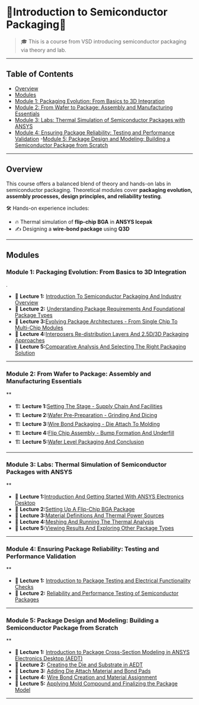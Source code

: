
# 🌟Introduction to Semiconductor Packaging🌟

> 🎓 This is a course from VSD introducing semiconductor packaging via theory and lab.

---

## Table of Contents

- [Overview](#overview)
- [Modules](#modules)
- [Module 1: Packaging Evolution: From Basics to 3D Integration](#module-1-packaging-evolution-from-basics-to-3d-integration)
-  [Module 2: From Wafer to Package: Assembly and Manufacturing Essentials](#module-2-from-wafer-to-package-assembly-and-manufacturing-essentials)
 -  [Module 3: Labs: Thermal Simulation of Semiconductor Packages with ANSYS](#module-3-labs-thermal-simulation-of-semiconductor-packages-with-ansys)
  - [Module 4: Ensuring Package Reliability: Testing and Performance Validation](#module-4-ensuring-package-reliability-testing-and-performance-validation)
   -[Module 5: Package Design and Modeling: Building a Semiconductor Package from Scratch](#module-5-package-design-and-modeling-building-a-semiconductor-package-from-scratch)

    
---

##  Overview

This course offers a balanced blend of theory and hands-on labs in semiconductor packaging. Theoretical modules cover **packaging evolution, assembly processes, design principles, and reliability testing**.

🛠️ Hands-on experience includes:
- 🔥 Thermal simulation of **flip-chip BGA** in **ANSYS Icepak**
-  ✍️ Designing a **wire-bond package** using **Q3D**

---

## Modules

### Module 1: Packaging Evolution: From Basics to 3D Integration

*.*

- 📘 **Lecture 1:** [Introduction To Semiconductor Packaging And Industry Overview](./Module%201%20-%20Packaging%20Evolution%3A%20From%20Basics%20to%203D%20Integration/L1%20-%20Introduction%20To%20Semiconductor%20Packaging%20And%20Industry%20Overview/)
- 📘 **Lecture 2:** [Understanding Package Requirements And Foundational Package Types](./Module%201%20-%20Packaging%20Evolution%3A%20From%20Basics%20to%203D%20Integration/L2%20-%20Understanding%20Package%20Requirements%20And%20Foundational%20Package%20Types/)
- 📘 **Lecture 3:**[Evolving Package Architectures - From Single Chip To Multi-Chip Modules](./Module%201%20-%20Packaging%20Evolution%3A%20From%20Basics%20to%203D%20Integration/%20L3%20-%20Evolving%20Package%20Architectures%20-%20From%20Single%20Chip%20To%20Multi-Chip%20Modules/)
- 📘 **Lecture 4:**[Interposers Re-distribution Layers And 2.5D/3D Packaging Approaches](./Module%201%20-%20Packaging%20Evolution%3A%20From%20Basics%20to%203D%20Integration/%20L4%20-%20Interposers%20Re-distribution%20Layers%20And%202.5D%20and%203D%20Packaging%20Approaches/)
- 📘 **Lecture 5:**[Comparative Analysis And Selecting The Right Packaging Solution](./Module%201%20-%20Packaging%20Evolution%3A%20From%20Basics%20to%203D%20Integration/%20L5%20-%20Comparative%20Analysis%20And%20Selecting%20The%20Right%20Packaging%20Solution/)

---

### Module 2: From Wafer to Package: Assembly and Manufacturing Essentials

**

- 🏗️ **Lecture 1:**[Setting The Stage - Supply Chain And Facilities](./Module2%20-%20From%20Wafer%20to%20Package%3A%20Assembly%20and%20Manufacturing%20Essentials/%20L1%20-%20Setting%20The%20Stage%20-%20Supply%20Chain%20And%20Facilities%20/)
- 🏗️ **Lecture 2:**[Wafer Pre-Preparation - Grinding And Dicing](./Module2%20-%20From%20Wafer%20to%20Package%3A%20Assembly%20and%20Manufacturing%20Essentials/%20L2%20-%20Wafer%20Pre-Preparation%20-%20Grinding%20And%20Dicing%20/)
- 🏗️ **Lecture 3:**[Wire Bond Packaging - Die Attach To Molding](./Module2%20-%20From%20Wafer%20to%20Package%3A%20Assembly%20and%20Manufacturing%20Essentials/%20L3%20-%20Wire%20Bond%20Packaging%20-%20Die%20Attach%20To%20Molding/)
- 🏗️ **Lecture 4:**[Flip Chip Assembly - Bump Formation And Underfill](./Module2%20-%20From%20Wafer%20to%20Package%3A%20Assembly%20and%20Manufacturing%20Essentials/%20L4%20-%20Flip%20Chip%20Assembly%20-%20Bump%20Formation%20And%20Underfill%20/)
- 🏗️ **Lecture 5:**[Wafer Level Packaging And Conclusion](./Module2%20-%20From%20Wafer%20to%20Package%3A%20Assembly%20and%20Manufacturing%20Essentials/%20L5%20-%20Wafer%20Level%20Packaging%20And%20Conclusion/)
---

### Module 3: Labs: Thermal Simulation of Semiconductor Packages with ANSYS

**

- 🧪 **Lecture 1:**[Introduction And Getting Started With ANSYS Electronics Desktop](./Module%203%20-%20Labs%3A%20Thermal%20Simulation%20of%20Semiconductor%20Packages%20with%20ANSYS%20/%20L1%20-%20Introduction%20And%20Getting%20Started%20With%20ANSYS%20Electronics%20Desktop/)
- 🧪 **Lecture 2:**[Setting Up A Flip-Chip BGA Package](./Module%203%20-%20Labs%3A%20Thermal%20Simulation%20of%20Semiconductor%20Packages%20with%20ANSYS%20/%20L2%20-%20Setting%20Up%20A%20Flip-Chip%20BGA%20Package%20/)
- 🧪 **Lecture 3:**[Material Definitions And Thermal Power Sources](./Module%203%20-%20Labs%3A%20Thermal%20Simulation%20of%20Semiconductor%20Packages%20with%20ANSYS%20/%20L3%20-%20Material%20Definitions%20And%20Thermal%20Power%20Sources%20/)
- 🧪 **Lecture 4:**[Meshing And Running The Thermal Analysis](./Module%203%20-%20Labs%3A%20Thermal%20Simulation%20of%20Semiconductor%20Packages%20with%20ANSYS%20/%20L4%20-%20Meshing%20And%20Running%20The%20Thermal%20Analysis%20/)
- 🧪 **Lecture 5:**[Viewing Results And Exploring Other Package Types](./Module%203%20-%20Labs%3A%20Thermal%20Simulation%20of%20Semiconductor%20Packages%20with%20ANSYS%20/%20L5%20-%20Viewing%20Results%20And%20Exploring%20Other%20Package%20Types%20/)


---

### Module 4: Ensuring Package Reliability: Testing and Performance Validation 

**

- 🧱 **Lecture 1:** [Introduction to Package Testing and Electrical Functionality Checks](./Module%204%20-%20Ensuring%20Package%20Reliability%3A%20Testing%20and%20Performance%20Validation%20/%20L1%20-%20Introduction%20to%20Package%20Testing%20and%20Electrical%20Functionality%20Checks%20/)
- 🧱 **Lecture 2:** [Reliability and Performance Testing of Semiconductor Packages](./Module%204%20-%20Ensuring%20Package%20Reliability%3A%20Testing%20and%20Performance%20Validation%20/%20L2%20-%20Reliability%20and%20Performance%20Testing%20of%20Semiconductor%20Packages%20/)

---

### Module 5: Package Design and Modeling: Building a Semiconductor Package from Scratch

**

- 🧾 **Lecture 1:** [ Introduction to Package Cross-Section Modeling in ANSYS Electronics Desktop (AEDT)](./Module%205%20-%20Package%20Design%20and%20Modeling%3A%20Building%20a%20Semiconductor%20Package%20from%20Scratch%20/%20L1%20-%20Introduction%20to%20Package%20Cross-Section%20Modeling%20in%20ANSYS%20Electronics%20Desktop%20(AEDT)/)
- 🧾 **Lecture 2:** [Creating the Die and Substrate in AEDT](./Module%205%20-%20Package%20Design%20and%20Modeling%3A%20Building%20a%20Semiconductor%20Package%20from%20Scratch%20/%20L2%20-%20Creating%20the%20Die%20and%20Substrate%20in%20AEDT%20/)
- 🧾 **Lecture 3:** [Adding Die Attach Material and Bond Pads](./Module%205%20-%20Package%20Design%20and%20Modeling%3A%20Building%20a%20Semiconductor%20Package%20from%20Scratch%20/%20L3%20-%20Adding%20Die%20Attach%20Material%20and%20Bond%20Pads%20/)
- 🧾 **Lecture 4:** [Wire Bond Creation and Material Assignment](./Module%205%20-%20Package%20Design%20and%20Modeling%3A%20Building%20a%20Semiconductor%20Package%20from%20Scratch%20/%20L4%20-%20Wire%20Bond%20Creation%20and%20Material%20Assignment%20/)
- 🧾 **Lecture 5:** [Applying Mold Compound and Finalizing the Package Model](./Module%205%20-%20Package%20Design%20and%20Modeling%3A%20Building%20a%20Semiconductor%20Package%20from%20Scratch%20/%20L5%20-%20Applying%20Mold%20Compound%20and%20Finalizing%20the%20Package%20Model%20/)
  
---
